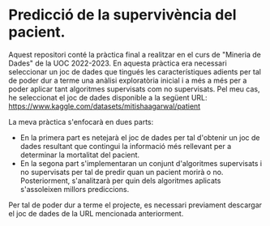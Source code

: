# Predicció de la supervivència del pacient.

Aquest repositori conté la pràctica final a realitzar en el curs de "Mineria de Dades" de la UOC 2022-2023.
En aquesta pràctica era necessari seleccionar un joc de dades que tingués les característiques adients per tal de poder dur a terme una anàlisi exploratòria inicial i a més a més per a poder aplicar tant algoritmes supervisats com no supervisats.
Pel meu cas, he seleccionat el joc de dades disponible a la següent URL: https://www.kaggle.com/datasets/mitishaagarwal/patient

La meva pràctica s'enfocarà en dues parts:
- En la primera part es netejarà el joc de dades per tal d'obtenir un joc de dades resultant que contingui la informació més rellevant per a determinar la mortalitat del pacient.
- En la segona part s'implementaran un conjunt d'algoritmes supervisats i no supervisats per tal de predir quan un pacient morirà o no. Posteriorment, s'analitzarà per quin dels algoritmes aplicats s'assoleixen millors prediccions.


Per tal de poder dur a terme el projecte, es necessari previament descargar el joc de dades de la URL mencionada anteriorment.
